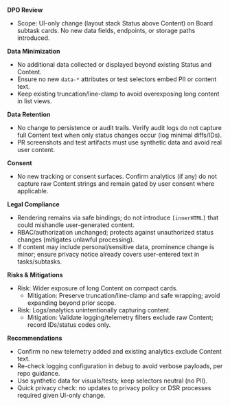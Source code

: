 **DPO Review**

- Scope: UI-only change (layout stack Status above Content) on Board subtask cards. No new data fields, endpoints, or storage paths introduced.

**Data Minimization**
- No additional data collected or displayed beyond existing Status and Content.
- Ensure no new `data-*` attributes or test selectors embed PII or content text.
- Keep existing truncation/line-clamp to avoid overexposing long content in list views.

**Data Retention**
- No change to persistence or audit trails. Verify audit logs do not capture full Content text when only status changes occur (log minimal diffs/IDs).
- PR screenshots and test artifacts must use synthetic data and avoid real user content.

**Consent**
- No new tracking or consent surfaces. Confirm analytics (if any) do not capture raw Content strings and remain gated by user consent where applicable.

**Legal Compliance**
- Rendering remains via safe bindings; do not introduce `[innerHTML]` that could mishandle user-generated content.
- RBAC/authorization unchanged; protects against unauthorized status changes (mitigates unlawful processing).
- If content may include personal/sensitive data, prominence change is minor; ensure privacy notice already covers user-entered text in tasks/subtasks.

**Risks & Mitigations**
- Risk: Wider exposure of long Content on compact cards.
  - Mitigation: Preserve truncation/line-clamp and safe wrapping; avoid expanding beyond prior scope.
- Risk: Logs/analytics unintentionally capturing content.
  - Mitigation: Validate logging/telemetry filters exclude raw Content; record IDs/status codes only.

**Recommendations**
- Confirm no new telemetry added and existing analytics exclude Content text.
- Re-check logging configuration in debug to avoid verbose payloads, per repo guidance.
- Use synthetic data for visuals/tests; keep selectors neutral (no PII).
- Quick privacy check: no updates to privacy policy or DSR processes required given UI-only change.